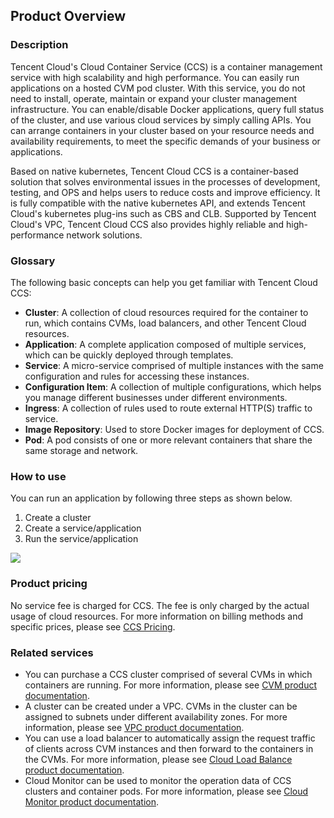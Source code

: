 
## Product Overview
### Description
Tencent Cloud's Cloud Container Service (CCS) is a container management service with high scalability and high performance. You can easily run applications on a hosted CVM pod cluster. With this service, you do not need to install, operate, maintain or expand your cluster management infrastructure. You can enable/disable Docker applications, query full status of the cluster, and use various cloud services by simply calling APIs. You can arrange containers in your cluster based on your resource needs and availability requirements, to meet the specific demands of your business or applications.

Based on native kubernetes, Tencent Cloud CCS is a container-based solution that solves environmental issues in the processes of development, testing, and OPS and helps users to reduce costs and improve efficiency. It is fully compatible with the native kubernetes API, and extends Tencent Cloud's kubernetes plug-ins such as CBS and CLB. Supported by Tencent Cloud's VPC, Tencent Cloud CCS also provides highly reliable and high-performance network solutions.
### Glossary

The following basic concepts can help you get familiar with Tencent Cloud CCS:
- **Cluster**: A collection of cloud resources required for the container to run, which contains CVMs, load balancers, and other Tencent Cloud resources.
- **Application**: A complete application composed of multiple services, which can be quickly deployed through templates.
- **Service**: A micro-service comprised of multiple instances with the same configuration and rules for accessing these instances.
- **Configuration Item**: A collection of multiple configurations, which helps you manage different businesses under different environments.
- **Ingress**: A collection of rules used to route external HTTP(S) traffic to service.
- **Image Repository**: Used to store Docker images for deployment of CCS.
- **Pod**: A pod consists of one or more relevant containers that share the same storage and network.

### How to use
You can run an application by following three steps as shown below.
1. Create a cluster
2. Create a service/application
3. Run the service/application

![][manual]

### Product pricing
No service fee is charged for CCS. The fee is only charged by the actual usage of cloud resources. For more information on billing methods and specific prices, please see [CCS Pricing](https://cloud.tencent.com/doc/product/457/6770).

### Related services

- You can purchase a CCS cluster comprised of several CVMs in which containers are running. For more information, please see [CVM product documentation](https://cloud.tencent.com/doc/product/213).
- A cluster can be created under a VPC. CVMs in the cluster can be assigned to subnets under different availability zones. For more information, please see [VPC product documentation](https://cloud.tencent.com/doc/product/215).
- You can use a load balancer to automatically assign the request traffic of clients across CVM instances and then forward to the containers in the CVMs. For more information, please see [Cloud Load Balance product documentation](https://cloud.tencent.com/doc/product/214).
- Cloud Monitor can be used to monitor the operation data of CCS clusters and container pods. For more information, please see [Cloud Monitor product documentation](https://cloud.tencent.com/doc/product/248).



[manual]:https://mc.qcloudimg.com/static/img/774df8af0eec5dec8ad2cb81f6f78d0c/%7B48AF112C-CA27-4932-9ADD-62617DF093F0%7D.png

